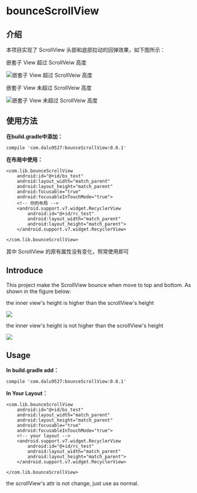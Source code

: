 # bounceScrollView

## 介绍 ##

本项目实现了 ScrollView 头部和底部拉动的回弹效果，如下图所示：

嵌套子 View 超过 ScrollVeiw 高度

![嵌套子 View 超过 ScrollVeiw 高度](http://i.imgur.com/CTxcB5L.gif)

嵌套子 View 未超过 ScrollVeiw 高度

![嵌套子 View 未超过 ScrollVeiw 高度](http://i.imgur.com/Sz8o6cu.gif)

## 使用方法 ##

**在build.gradle中添加：**

	compile 'com.dalu9527:bounceScrollView:0.0.1'


**在布局中使用：**

	<com.lib.bounceScrollView
        android:id="@+id/bs_test"
        android:layout_width="match_parent"
        android:layout_height="match_parent"
        android:focusable="true"
        android:focusableInTouchMode="true">
		<!-- 你的布局 -->
        <android.support.v7.widget.RecyclerView
            android:id="@+id/rc_test"
            android:layout_width="match_parent"
            android:layout_height="match_parent">
        </android.support.v7.widget.RecyclerView>

    </com.lib.bounceScrollView>

其中 ScrollView 的原有属性没有变化，照常使用即可

## Introduce ##

This project make the ScrollView bounce when move to top and bottom. As shown in the figure below:

the inner view's height is higher than the scrollView's height

![](http://i.imgur.com/CTxcB5L.gif)

the inner view's height is not higher than the scrollView's height

![](http://i.imgur.com/Sz8o6cu.gif)

## Usage ##

**In build.gradle add：**

	compile 'com.dalu9527:bounceScrollView:0.0.1'

**In Your Layout：**

	<com.lib.bounceScrollView
        android:id="@+id/bs_test"
        android:layout_width="match_parent"
        android:layout_height="match_parent"
        android:focusable="true"
        android:focusableInTouchMode="true">
		<!-- your layout -->
        <android.support.v7.widget.RecyclerView
            android:id="@+id/rc_test"
            android:layout_width="match_parent"
            android:layout_height="match_parent">
        </android.support.v7.widget.RecyclerView>

    </com.lib.bounceScrollView>

the scrollView's attr is not change, just use as normal.